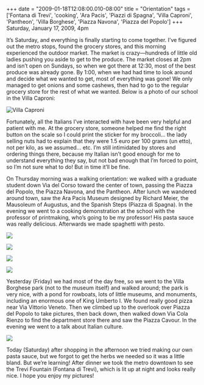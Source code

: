 +++
date = "2009-01-18T12:08:00.010-08:00"
title = "Orientation"
tags = ['Fontana di Trevi', 'cooking', 'Ara Pacis', 'Piazzi di Spagna', 'Villa Caproni', 'Pantheon', 'Villa Borghese', 'Piazza Navona', 'Piazza del Popolo']
+++
Saturday, January 17, 2009, 4pm

It’s Saturday, and everything is finally starting to come together. I’ve figured out the metro stops, found the grocery stores, and this morning experienced the outdoor market. The market is crazy—hundreds of little old ladies pushing you aside to get to the produce. The market closes at 2pm and isn’t open on Sundays, so when we got there at 12:30, most of the best produce was already gone. By 1:00, when we had had time to look around and decide what we wanted to get, most of everything was gone! We only managed to get onions and some cashews, then had to go to the regular grocery store for the rest of what we wanted. Below is a photo of our school in the Villa Caproni:

![Villa Caproni](http://4.bp.blogspot.com/_BPRHjFkCSTM/SXOQVXcpScI/AAAAAAAAFGI/k1WvpbUDOsg/s1600/IMG_0123.JPG)

Fortunately, all the Italians I’ve interacted with have been very helpful and patient with me. At the grocery store, someone helped me find the right button on the scale so I could print the sticker for my broccoli… the lady selling nuts had to explain that they were 1.5 euro per 100 grams (un etto), not per kilo, as we assumed… etc. I’m still intimidated by stores and ordering things there, because my Italian isn’t good enough for me to understand everything they say, but not bad enough that I’m forced to point, so I’m not sure what to do! But in time it’ll be fine.

On Thursday morning was a walking orientation: we walked with a graduate student down Via del Corso toward the center of town, passing the Piazza del Popolo, the Piazza Navona, and the Pantheon. After lunch we wandered around town, saw the Ara Pacis Museum designed by Richard Meier, the Mausoleum of Augustus, and the Spanish Steps (Piazza di Spagna). In the evening we went to a cooking demonstration at the school with the professor of printmaking, who’s going to be my professor! His pasta sauce was really delicious. Afterwards we made spaghetti with pesto.

![](http://1.bp.blogspot.com/_BPRHjFkCSTM/SXOQ-2X8A8I/AAAAAAAAFGQ/A5Q7gHuy5Ts/s1600/IMG_0073.JPG)

![](http://2.bp.blogspot.com/_BPRHjFkCSTM/SXOTBaUL_II/AAAAAAAAFG4/iazjb8UM2vQ/s1600/IMG_0070.JPG)

![](http://4.bp.blogspot.com/_BPRHjFkCSTM/SXOQ_YjBUUI/AAAAAAAAFGY/KilI6CToZ9I/s1600/IMG_0086.JPG)

![](http://1.bp.blogspot.com/_BPRHjFkCSTM/SXOQ_qNteCI/AAAAAAAAFGg/g0uN-ooyiDM/s1600/IMG_0099.JPG)

Yesterday (Friday) we had most of the day free, so we went to the Villa Borghese park (not to the museum itself) and walked around; the park is very nice, with a pond for rowboats, lots of little museums, and monuments, including an enormous one of King Umberto I. We found really good pizza near Via Vittorio Veneto. Then we climbed up to the overlook over Piazza del Popolo to take pictures, then back down, then walked down Via Cola Rienzo to find the department store there and saw the Piazza Cavour. In the evening we went to a talk about Italian culture.

![](http://4.bp.blogspot.com/_BPRHjFkCSTM/SXORcYLhpnI/AAAAAAAAFGw/vhZuwwbF22s/s1600/IMG_0139.JPG)

Today (Saturday) after shopping in the afternoon we tried making our own pasta sauce, but we forgot to get the herbs we needed so it was a little bland. But we’re learning! After dinner we took the metro downtown to see the Trevi Fountain (Fontana di Trevi), which is lit up at night and looks really nice. I hope you enjoy my pictures!
